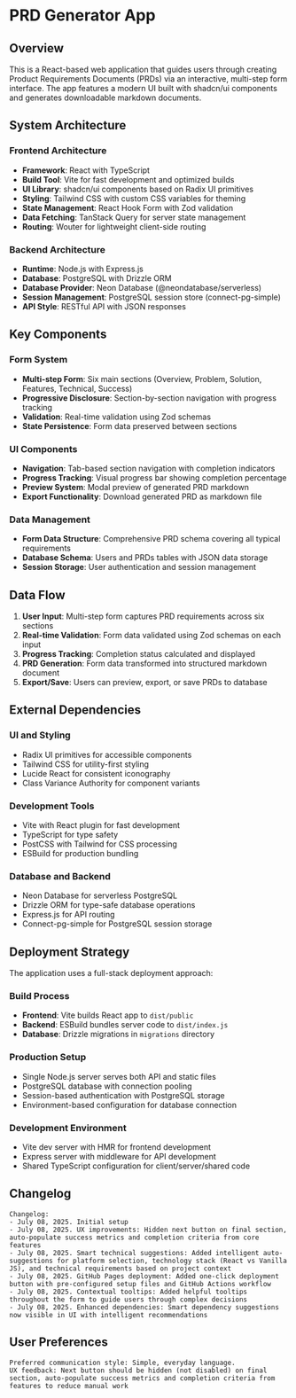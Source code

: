 # PRD Generator App

## Overview

This is a React-based web application that guides users through creating Product Requirements Documents (PRDs) via an interactive, multi-step form interface. The app features a modern UI built with shadcn/ui components and generates downloadable markdown documents.

## System Architecture

### Frontend Architecture
- **Framework**: React with TypeScript
- **Build Tool**: Vite for fast development and optimized builds
- **UI Library**: shadcn/ui components based on Radix UI primitives
- **Styling**: Tailwind CSS with custom CSS variables for theming
- **State Management**: React Hook Form with Zod validation
- **Data Fetching**: TanStack Query for server state management
- **Routing**: Wouter for lightweight client-side routing

### Backend Architecture
- **Runtime**: Node.js with Express.js
- **Database**: PostgreSQL with Drizzle ORM
- **Database Provider**: Neon Database (@neondatabase/serverless)
- **Session Management**: PostgreSQL session store (connect-pg-simple)
- **API Style**: RESTful API with JSON responses

## Key Components

### Form System
- **Multi-step Form**: Six main sections (Overview, Problem, Solution, Features, Technical, Success)
- **Progressive Disclosure**: Section-by-section navigation with progress tracking
- **Validation**: Real-time validation using Zod schemas
- **State Persistence**: Form data preserved between sections

### UI Components
- **Navigation**: Tab-based section navigation with completion indicators
- **Progress Tracking**: Visual progress bar showing completion percentage
- **Preview System**: Modal preview of generated PRD markdown
- **Export Functionality**: Download generated PRD as markdown file

### Data Management
- **Form Data Structure**: Comprehensive PRD schema covering all typical requirements
- **Database Schema**: Users and PRDs tables with JSON data storage
- **Session Storage**: User authentication and session management

## Data Flow

1. **User Input**: Multi-step form captures PRD requirements across six sections
2. **Real-time Validation**: Form data validated using Zod schemas on each input
3. **Progress Tracking**: Completion status calculated and displayed
4. **PRD Generation**: Form data transformed into structured markdown document
5. **Export/Save**: Users can preview, export, or save PRDs to database

## External Dependencies

### UI and Styling
- Radix UI primitives for accessible components
- Tailwind CSS for utility-first styling
- Lucide React for consistent iconography
- Class Variance Authority for component variants

### Development Tools
- Vite with React plugin for fast development
- TypeScript for type safety
- PostCSS with Tailwind for CSS processing
- ESBuild for production bundling

### Database and Backend
- Neon Database for serverless PostgreSQL
- Drizzle ORM for type-safe database operations
- Express.js for API routing
- Connect-pg-simple for PostgreSQL session storage

## Deployment Strategy

The application uses a full-stack deployment approach:

### Build Process
- **Frontend**: Vite builds React app to `dist/public`
- **Backend**: ESBuild bundles server code to `dist/index.js`
- **Database**: Drizzle migrations in `migrations` directory

### Production Setup
- Single Node.js server serves both API and static files
- PostgreSQL database with connection pooling
- Session-based authentication with PostgreSQL storage
- Environment-based configuration for database connection

### Development Environment
- Vite dev server with HMR for frontend development
- Express server with middleware for API development
- Shared TypeScript configuration for client/server/shared code

## Changelog

```
Changelog:
- July 08, 2025. Initial setup
- July 08, 2025. UX improvements: Hidden next button on final section, auto-populate success metrics and completion criteria from core features
- July 08, 2025. Smart technical suggestions: Added intelligent auto-suggestions for platform selection, technology stack (React vs Vanilla JS), and technical requirements based on project context
- July 08, 2025. GitHub Pages deployment: Added one-click deployment button with pre-configured setup files and GitHub Actions workflow
- July 08, 2025. Contextual tooltips: Added helpful tooltips throughout the form to guide users through complex decisions
- July 08, 2025. Enhanced dependencies: Smart dependency suggestions now visible in UI with intelligent recommendations
```

## User Preferences

```
Preferred communication style: Simple, everyday language.
UX feedback: Next button should be hidden (not disabled) on final section, auto-populate success metrics and completion criteria from features to reduce manual work
```